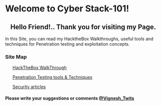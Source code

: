 <head>
<h1>Welcome to Cyber Stack-101!</h1>
</head>
<body>
<h2><center>Hello Friend!.. Thank you for visiting my Page.</center></h2>

<p>In this Site, you can read my HacktheBox Walkthroughs, useful tools and techniques for Penetration testing and exploitation concepts.</p>

<h3>Site Map</h3>
<ol><a href="">HackTheBox WalkThrough<a></ol>
<ol><a href="">Penetration Testing tools & Techniques</a></ol>
<ol><a href="">Security articles</a></ol>
<h4>Please write your suggestions or comments <a href="https://twitter.com/Vignesh_Twits">@Vignesh_Twits</a></h4>
</body>
 
